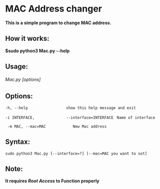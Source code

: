 # MAC Address changer 
**This is a simple program to change MAC address.**
## How it works:
**$sudo python3 Mac.py --help**
## Usage:
###### Mac.py [options]

## Options:
   `-h, --help                 show this help message and exit`

  

  `-i INTERFACE,              --interface=INTERFACE` ` Name of interface`


 ` -m MAC, --mac=MAC            New Mac address`

## Syntax: 
`sudo python3 Mac.py [--interface=?] [--mac=MAC you want to set]`
## Note:
**It requires _Root Access_ to Function properly**
